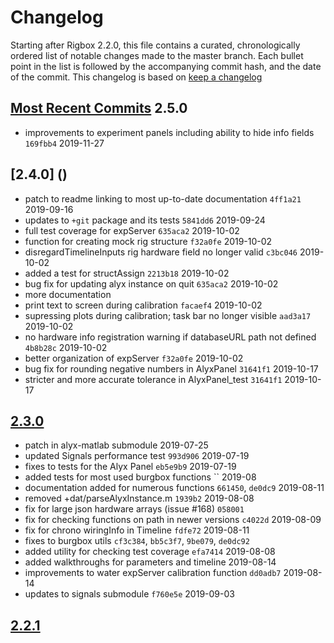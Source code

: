 # Changelog

Starting after Rigbox 2.2.0, this file contains a curated, chronologically ordered list of notable changes made to the master branch. Each bullet point in the list is followed by the accompanying commit hash, and the date of the commit. This changelog is based on [keep a changelog](https://keepachangelog.com)

## [Most Recent Commits](https://github.com/cortex-lab/Rigbox/commits/master) 2.5.0

- improvements to experiment panels including ability to hide info fields `169fbb4` 2019-11-27

## [2.4.0] ()

- patch to readme linking to most up-to-date documentation `4ff1a21` 2019-09-16
- updates to `+git` package and its tests `5841dd6` 2019-09-24
- full test coverage for expServer `635aca2` 2019-10-02
- function for creating mock rig structure `f32a0fe` 2019-10-02
- disregardTimelineInputs rig hardware field no longer valid `c3bc046` 2019-10-02
- added a test for structAssign `2213b18` 2019-10-02
- bug fix for updating alyx instance on quit `635aca2` 2019-10-02
- more documentation 
- print text to screen during calibration `facaef4` 2019-10-02
- supressing plots during calibration; task bar no longer visible `aad3a17` 2019-10-02
- no hardware info registration warning if databaseURL path not defined `4b8b28c` 2019-10-02
- better organization of expServer `f32a0fe` 2019-10-02
- bug fix for rounding negative numbers in AlyxPanel `31641f1` 2019-10-17
- stricter and more accurate tolerance in AlyxPanel_test `31641f1` 2019-10-17


## [2.3.0](https://github.com/cortex-lab/Rigbox/releases/tag/v2.3.0)

- patch in alyx-matlab submodule 2019-07-25
- updated Signals performance test `993d906` 2019-07-19
- fixes to tests for the Alyx Panel `eb5e9b9` 2019-07-19
- added tests for most used burgbox functions `` 2019-08
- documentation added for numerous functions `661450`, `de0dc9` 2019-08-11
- removed +dat/parseAlyxInstance.m `1939b2` 2019-08-08
- fix for large json hardware arrays (issue #168) `058001`
- fix for checking functions on path in newer versions `c4022d` 2019-08-09
- fix for chrono wiringInfo in Timeline `fdfe72` 2019-08-11
- fixes to burgbox utils `cf3c384`, `bb5c3f7`, `9be079`, `de0dc92`
- added utility for checking test coverage `efa7414` 2019-08-08
- added walkthroughs for parameters and timeline 2019-08-14
- improvements to water expServer calibration function `dd0adb7` 2019-08-14
- updates to signals submodule `f760e5e` 2019-09-03

## [2.2.1](https://github.com/cortex-lab/Rigbox/releases/tag/v2.2.1)
